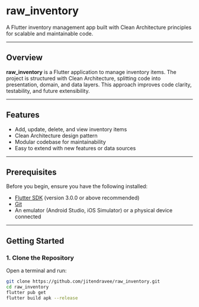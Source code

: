 # raw_inventory

A Flutter inventory management app built with Clean Architecture principles for scalable and maintainable code.

---

## Overview

**raw_inventory** is a Flutter application to manage inventory items. The project is structured with Clean Architecture, splitting code into presentation, domain, and data layers. This approach improves code clarity, testability, and future extensibility.

---

## Features

- Add, update, delete, and view inventory items
- Clean Architecture design pattern
- Modular codebase for maintainability
- Easy to extend with new features or data sources

---

## Prerequisites

Before you begin, ensure you have the following installed:

- [Flutter SDK](https://docs.flutter.dev/get-started/install) (version 3.0.0 or above recommended)
- [Git](https://git-scm.com/)
- An emulator (Android Studio, iOS Simulator) or a physical device connected

---

## Getting Started

### 1. Clone the Repository

Open a terminal and run:

```bash
git clone https://github.com/jitendravee/raw_inventory.git
cd raw_inventory
flutter pub get
flutter build apk --release

